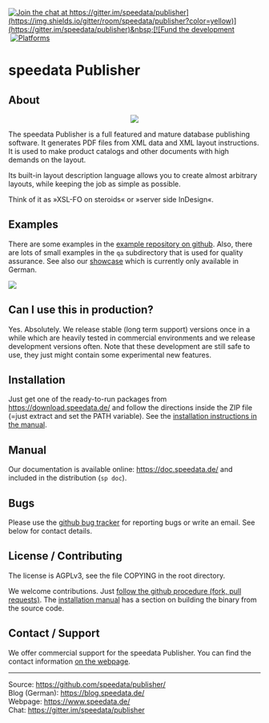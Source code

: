 [![Join the chat at https://gitter.im/speedata/publisher](https://img.shields.io/gitter/room/speedata/publisher?color=yellow)](https://gitter.im/speedata/publisher)&nbsp;[![Fund the development](https://img.shields.io/badge/Sponsor-Fund%20development-yellow)](https://github.com/sponsors/speedata)&nbsp;[![Platforms](https://img.shields.io/badge/Platform-Mac%2FLinux%2FWindows-lightgrey)](https://doc.speedata.de/publisher/en/description-en/installation.html)

speedata Publisher
==================

About
-----

<p align="center"><img src="https://i.imgur.com/yzUJlVv.png"></p>


The speedata Publisher is a full featured and mature database publishing software. It generates PDF files from XML data and XML layout instructions. It is used to make product catalogs and other documents with high demands on the layout.

Its built-in layout description language allows you to create almost arbitrary layouts, while keeping the job as simple as possible.

Think of it as »XSL-FO on steroids« or »server side InDesign«.

Examples
--------

There are some examples in the [example repository on github](https://github.com/speedata/examples). Also, there are lots of small examples in the `qa` subdirectory that is used for quality assurance. See also our [showcase](https://showcase.speedata.de/) which is currently only available in German.

<img src="https://doc.speedata.de/publisher/de/img/beispiele.png">

Can I use this in production?
-----------------------------

Yes. Absolutely. We release stable (long term support) versions once in a while which are heavily tested in commercial environments and we release development versions often. Note that these development are still safe to use, they just might contain some experimental new features.

Installation
------------

Just get one of the ready-to-run packages from <https://download.speedata.de/> and follow the directions inside the ZIP file (=just extract and set the PATH variable). See the [installation instructions in the manual](https://doc.speedata.de/publisher/en/description-en/installation.html).


Manual
------
Our documentation is available online: <https://doc.speedata.de/> and included in the distribution (`sp doc`).


Bugs
----

Please use the [github bug tracker](https://github.com/speedata/publisher/issues) for reporting bugs or write an email. See below for contact details.


License / Contributing
----------------------

The license is AGPLv3, see the file COPYING in the root directory.

We welcome contributions. Just [follow the github procedure (fork, pull requests)](https://help.github.com/articles/using-pull-requests/). The [installation manual](https://doc.speedata.de/publisher/en/description-en/installation.html) has a section on building the binary from the source code.

Contact / Support
-----------------

We offer commercial support for the speedata Publisher. You can find the contact information [on the webpage](https://www.speedata.de/imprint/).


--------
Source: <https://github.com/speedata/publisher/> <br>
Blog (German): <https://blog.speedata.de/> <br>
Webpage: <https://www.speedata.de/> <br>
Chat: <https://gitter.im/speedata/publisher>